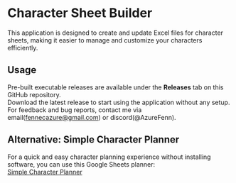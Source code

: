 # Character Sheet Builder

This application is designed to create and update Excel files for character sheets, making it easier to manage and customize your characters efficiently.

## Usage

Pre-built executable releases are available under the **Releases** tab on this GitHub repository.  
Download the latest release to start using the application without any setup. For feedback and bug reports, contact me via email(fennecazure@gmail.com) or
discord(@AzureFenn).

## Alternative: Simple Character Planner

For a quick and easy character planning experience without installing software, you can use this Google Sheets planner:  
[Simple Character Planner](https://docs.google.com/spreadsheets/d/1jTJ7V1gxLgc)
